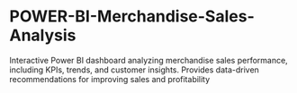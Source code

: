 # POWER-BI-Merchandise-Sales-Analysis
Interactive Power BI dashboard analyzing merchandise sales performance, including KPIs, trends, and customer insights. Provides data-driven recommendations for improving sales and profitability
